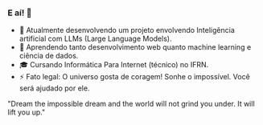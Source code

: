 ### E aí! 👋
- 🔭 Atualmente desenvolvendo um projeto envolvendo Inteligência artificial com LLMs (Large Language Models). 
- 🌱 Aprendendo tanto desenvolvimento web quanto machine learning e ciência de dados.
- 🎓 Cursando Informática Para Internet (técnico) no IFRN.
- ⚡ Fato legal: O universo gosta de coragem! Sonhe o impossível. Você será ajudado por ele.
  
"Dream the impossible dream and the world will not grind you under. It will lift you up."

<!--
**coockatielz/coockatielz** is a ✨ _special_ ✨ repository because its `README.md` (this file) appears on your GitHub profile.

Here are some ideas to get you started:

- 🔭 I’m currently working on ...
- 🌱 I’m currently learning ...
- 👯 I’m looking to collaborate on ...
- 🤔 I’m looking for help with ...
- 💬 Ask me about ...
- 📫 How to reach me: ...
- 😄 Pronouns: ...
- ⚡ Fun fact: ...
-->
